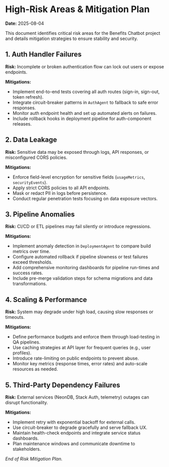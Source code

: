 # High-Risk Areas & Mitigation Plan

**Date:** 2025-08-04

This document identifies critical risk areas for the Benefits Chatbot project and details mitigation strategies to ensure stability and security.

## 1. Auth Handler Failures

**Risk:** Incomplete or broken authentication flow can lock out users or expose endpoints.

**Mitigations:**

- Implement end-to-end tests covering all auth routes (sign-in, sign-out, token refresh).
- Integrate circuit-breaker patterns in `AuthAgent` to fallback to safe error responses.
- Monitor auth endpoint health and set up automated alerts on failures.
- Include rollback hooks in deployment pipeline for auth-component releases.

## 2. Data Leakage

**Risk:** Sensitive data may be exposed through logs, API responses, or misconfigured CORS policies.

**Mitigations:**

- Enforce field-level encryption for sensitive fields (`usageMetrics`, `securityEvents`).
- Apply strict CORS policies to all API endpoints.
- Mask or redact PII in logs before persistence.
- Conduct regular penetration tests focusing on data exposure vectors.

## 3. Pipeline Anomalies

**Risk:** CI/CD or ETL pipelines may fail silently or introduce regressions.

**Mitigations:**

- Implement anomaly detection in `DeploymentAgent` to compare build metrics over time.
- Configure automated rollback if pipeline slowness or test failures exceed thresholds.
- Add comprehensive monitoring dashboards for pipeline run-times and success rates.
- Include pre-merge validation steps for schema migrations and data transformations.

## 4. Scaling & Performance

**Risk:** System may degrade under high load, causing slow responses or timeouts.

**Mitigations:**

- Define performance budgets and enforce them through load-testing in QA pipelines.
- Use caching strategies at API layer for frequent queries (e.g., user profiles).
- Introduce rate-limiting on public endpoints to prevent abuse.
- Monitor key metrics (response times, error rates) and auto-scale resources as needed.

## 5. Third-Party Dependency Failures

**Risk:** External services (NeonDB, Stack Auth, telemetry) outages can disrupt functionality.

**Mitigations:**

- Implement retry with exponential backoff for external calls.
- Use circuit-breaker to degrade gracefully and serve fallback UX.
- Maintain health-check endpoints and integrate service status dashboards.
- Plan maintenance windows and communicate downtime to stakeholders.


*End of Risk Mitigation Plan.*
